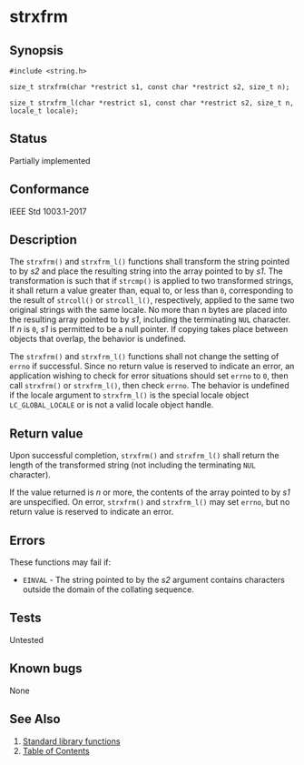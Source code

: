 # strxfrm

## Synopsis

`#include <string.h>`

`size_t strxfrm(char *restrict s1, const char *restrict s2, size_t n);`

`size_t strxfrm_l(char *restrict s1, const char *restrict s2, size_t n, locale_t locale);`

## Status

Partially implemented

## Conformance

IEEE Std 1003.1-2017

## Description

The `strxfrm()` and `strxfrm_l()`
functions shall transform the string pointed to by _s2_ and place the resulting string into the array pointed to by
_s1_. The transformation is such that if `strcmp()` is applied to two transformed
strings, it shall return a value greater than, equal to, or less than `0`, corresponding to the result of `strcoll()`
or `strcoll_l()`, respectively, applied to the same two original strings
with the same locale. No more than n bytes are
placed into the resulting array pointed to by _s1_, including the terminating `NUL` character. If _n_ is `0`, _s1_ is
permitted to be a null pointer. If copying takes place between objects that overlap, the behavior is undefined.

The
`strxfrm()` and `strxfrm_l()` functions shall not change the setting of `errno` if successful.
Since no return value is reserved to indicate an error, an application wishing to check for error situations should set
`errno` to `0`, then call `strxfrm()` or `strxfrm_l()`, then check `errno`.
The
behavior is undefined if the locale argument to `strxfrm_l()` is the special locale object `LC_GLOBAL_LOCALE` or is not
a valid locale object handle.

## Return value

Upon successful completion, `strxfrm()` and `strxfrm_l()` shall return the length of the transformed string
(not including the terminating `NUL` character).

If the value returned is _n_ or more, the contents of the array pointed to by _s1_ are unspecified.
On error, `strxfrm()` and `strxfrm_l()` may
set `errno`, but no return value is reserved to indicate an error.

## Errors

These functions may fail if:

* `EINVAL` - The string pointed to by the _s2_ argument contains characters outside the domain of the collating
sequence.

## Tests

Untested

## Known bugs

None

## See Also

1. [Standard library functions](../functions.md)
2. [Table of Contents](../../../README.md)
